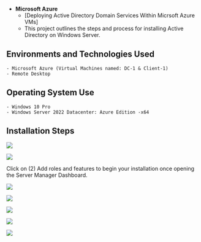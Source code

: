 -  <b>Microsoft Azure</b>
    - [Deploying Active Directory Domain Services Within Micrsoft Azure VMs]
    - This project outlines the steps and process for installing Active Directory on Windows Server.


 <h2>Environments and Technologies Used</h2>

    - Microsoft Azure (Virtual Machines named: DC-1 & Client-1)
    - Remote Desktop

<h2>Operating System Use </h2>

    - Windows 10 Pro  
    - Windows Server 2022 Datacenter: Azure Edition -x64

<h2>Installation Steps</h2>


<p>
<img src="https://i.imgur.com/oRrNsje.png"
</p>
<p>

    
<p>
<img src="https://i.imgur.com/is7DETm.png"   
</p>
<p>
Click on (2) Add roles and features to begin your installation once opening the Server Manager Dashboard.


<p>
<img src="https://i.imgur.com/cI1Mt2J.png"
<p>

    
<p>
<img src="https://i.imgur.com/DmkvEDu.png"
<p>

<p>
<img src="https://i.imgur.com/ntcpmFB.png"
</p>

<p>
<img src="https://i.imgur.com/QRx5C5V.png"
</p>


<p>
<img src="https://i.imgur.com/IKAHWml.png"
</p>
